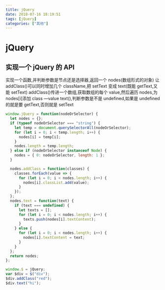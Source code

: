 ```yaml
---
title: jQuery
date: 2018-07-16 18:19:51
tags: [jQuery]
categories: ["其他"]
---
```


# jQuery

## 实现一个 jQuery 的 API

实现一个函数,并判断参数是节点还是选择器,返回一个 nodes(数组形式的对象)
让 addClass()可以同时增加几个 className,把 setText 变成 text(既能 getText,又能 setText)
addClass()传进一个数组,获取数组的每个 value,然后遍历 nodes,为 nodes[i]添加 class —value
text(),判断参数是不是 undefined,如果是 undefined 的就是要 getText,否则就是 setText

<!--more-->

```javascript
window.jQuery = function(nodeOrSelector) {
  let nodes = {};
  if (typeof nodeOrSelector === "string") {
    let temp = document.querySelectorAll(nodeOrSelector);
    for (let i = 0; i < temp.length; i++) {
      nodes[i] = temp[i];
    }
    nodes.length = temp.length;
  } else if (nodeOrSelector instanceof Node) {
    nodes = { 0: nodeOrSelector, length: 1 };
  }

  nodes.addClass = function(classes) {
    classes.forEach(value => {
      for (let i = 0; i < nodes.length; i++) {
        nodes[i].classList.add(value);
      }
    });
  };
  nodes.text = function(text) {
    if (text === undefined) {
      let texts = [];
      for (let i = 0; i < nodes.length; i++) {
        texts.push(nodes[i].textContent);
      }
    } else {
      for (let i = 0; i < nodes.length; i++) {
        nodes[i].textContent = text;
      }
    }
  };
  return nodes;
};

window.$ = jQuery;
var $div = $("div");
$div.addClass("red");
$div.text("hi");
```
